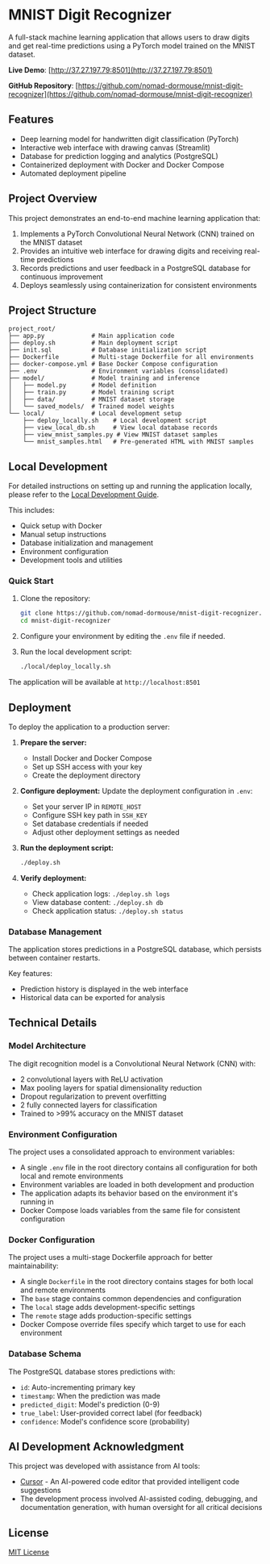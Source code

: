 # MNIST Digit Recognizer

A full-stack machine learning application that allows users to draw digits and get real-time predictions using a PyTorch model trained on the MNIST dataset.

**Live Demo**: [http://37.27.197.79:8501](http://37.27.197.79:8501)

**GitHub Repository**: [https://github.com/nomad-dormouse/mnist-digit-recognizer](https://github.com/nomad-dormouse/mnist-digit-recognizer)

## Features

- Deep learning model for handwritten digit classification (PyTorch)
- Interactive web interface with drawing canvas (Streamlit)
- Database for prediction logging and analytics (PostgreSQL)
- Containerized deployment with Docker and Docker Compose
- Automated deployment pipeline

## Project Overview

This project demonstrates an end-to-end machine learning application that:

1. Implements a PyTorch Convolutional Neural Network (CNN) trained on the MNIST dataset
2. Provides an intuitive web interface for drawing digits and receiving real-time predictions
3. Records predictions and user feedback in a PostgreSQL database for continuous improvement
4. Deploys seamlessly using containerization for consistent environments

## Project Structure

```
project_root/
├── app.py             # Main application code
├── deploy.sh          # Main deployment script
├── init.sql           # Database initialization script
├── Dockerfile         # Multi-stage Dockerfile for all environments
├── docker-compose.yml # Base Docker Compose configuration
├── .env               # Environment variables (consolidated)
├── model/             # Model training and inference
│   ├── model.py       # Model definition
│   ├── train.py       # Model training script
│   ├── data/          # MNIST dataset storage
│   └── saved_models/  # Trained model weights
└── local/             # Local development setup
    ├── deploy_locally.sh    # Local development script
    ├── view_local_db.sh     # View local database records
    ├── view_mnist_samples.py # View MNIST dataset samples
    └── mnist_samples.html   # Pre-generated HTML with MNIST samples
```

## Local Development

For detailed instructions on setting up and running the application locally, please refer to the [Local Development Guide](local/README.md).

This includes:
- Quick setup with Docker
- Manual setup instructions
- Database initialization and management
- Environment configuration
- Development tools and utilities

### Quick Start

1. Clone the repository:
   ```bash
   git clone https://github.com/nomad-dormouse/mnist-digit-recognizer.git
   cd mnist-digit-recognizer
   ```

2. Configure your environment by editing the `.env` file if needed.

3. Run the local development script:
   ```bash
   ./local/deploy_locally.sh
   ```

The application will be available at `http://localhost:8501`

## Deployment

To deploy the application to a production server:

1. **Prepare the server:**
   - Install Docker and Docker Compose
   - Set up SSH access with your key
   - Create the deployment directory

2. **Configure deployment:**
   Update the deployment configuration in `.env`:
   - Set your server IP in `REMOTE_HOST`
   - Configure SSH key path in `SSH_KEY`
   - Set database credentials if needed
   - Adjust other deployment settings as needed

3. **Run the deployment script:**
   ```bash
   ./deploy.sh
   ```

4. **Verify deployment:**
   - Check application logs: `./deploy.sh logs`
   - View database content: `./deploy.sh db`
   - Check application status: `./deploy.sh status`

### Database Management

The application stores predictions in a PostgreSQL database, which persists between container restarts.

Key features:
- Prediction history is displayed in the web interface
- Historical data can be exported for analysis

## Technical Details

### Model Architecture

The digit recognition model is a Convolutional Neural Network (CNN) with:
- 2 convolutional layers with ReLU activation
- Max pooling layers for spatial dimensionality reduction
- Dropout regularization to prevent overfitting
- 2 fully connected layers for classification
- Trained to >99% accuracy on the MNIST dataset

### Environment Configuration

The project uses a consolidated approach to environment variables:
- A single `.env` file in the root directory contains all configuration for both local and remote environments
- Environment variables are loaded in both development and production
- The application adapts its behavior based on the environment it's running in
- Docker Compose loads variables from the same file for consistent configuration

### Docker Configuration

The project uses a multi-stage Dockerfile approach for better maintainability:
- A single `Dockerfile` in the root directory contains stages for both local and remote environments
- The `base` stage contains common dependencies and configuration
- The `local` stage adds development-specific settings
- The `remote` stage adds production-specific settings
- Docker Compose override files specify which target to use for each environment

### Database Schema

The PostgreSQL database stores predictions with:
- `id`: Auto-incrementing primary key
- `timestamp`: When the prediction was made
- `predicted_digit`: Model's prediction (0-9)
- `true_label`: User-provided correct label (for feedback)
- `confidence`: Model's confidence score (probability)

## AI Development Acknowledgment

This project was developed with assistance from AI tools:
- [Cursor](https://cursor.sh/) - An AI-powered code editor that provided intelligent code suggestions
- The development process involved AI-assisted coding, debugging, and documentation generation, with human oversight for all critical decisions

## License

[MIT License](LICENSE) 
